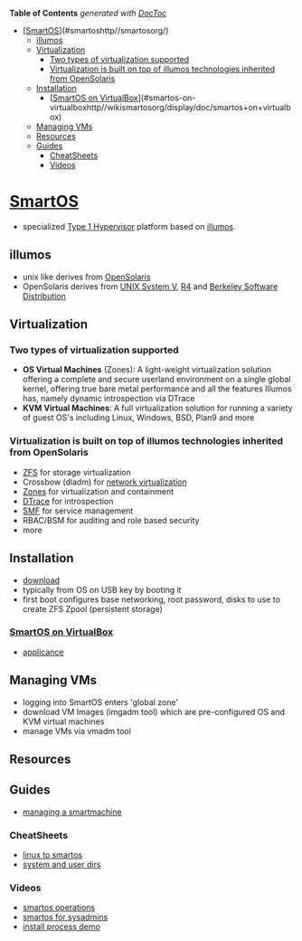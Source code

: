 **Table of Contents**  *generated with [DocToc](http://doctoc.herokuapp.com/)*

- [[SmartOS](http://smartos.org/)](#smartoshttp//smartosorg/)
	- [illumos](#illumos)
	- [Virtualization](#virtualization)
		- [Two types of virtualization supported](#two-types-of-virtualization-supported)
		- [Virtualization is built on top of illumos technologies inherited from OpenSolaris](#virtualization-is-built-on-top-of-illumos-technologies-inherited-from-opensolaris)
	- [Installation](#installation)
		- [[SmartOS on VirtualBox](http://wiki.smartos.org/display/DOC/SmartOS+on+VirtualBox)](#smartos-on-virtualboxhttp//wikismartosorg/display/doc/smartos+on+virtualbox)
	- [Managing VMs](#managing-vms)
	- [Resources](#resources)
	- [Guides](#guides)
		- [CheatSheets](#cheatsheets)
		- [Videos](#videos)

# [SmartOS](http://smartos.org/)

- specialized [Type 1 Hypervisor](http://en.wikipedia.org/wiki/Hypervisor) platform based on
  [illumos](http://en.wikipedia.org/wiki/Illumos).

## illumos

- unix like derives from [OpenSolaris](http://en.wikipedia.org/wiki/OpenSolaris)
- OpenSolaris derives from [UNIX System V](http://en.wikipedia.org/wiki/UNIX_System_V),
  [R4](http://en.wikipedia.org/wiki/SVR4) and [Berkeley Software
  Distribution](http://en.wikipedia.org/wiki/Berkeley_Software_Distribution)

## Virtualization 

### Two types of virtualization supported

- **OS Virtual Machines** (Zones): A light-weight virtualization solution offering a complete and secure userland
  environment on a single global kernel, offering true bare metal performance and all the features Illumos has, namely
  dynamic introspection via DTrace
- **KVM Virtual Machines**: A full virtualization solution for running a variety of guest OS's including Linux, Windows,
  BSD, Plan9 and more

### Virtualization is built on top of illumos technologies inherited from OpenSolaris

- [ZFS](http://wiki.smartos.org/display/DOC/ZFS) for storage virtualization
- Crossbow (dladm) for [network virtualization](http://wiki.smartos.org/display/DOC/Networking+and+Network+Virtualization)
- [Zones](http://wiki.smartos.org/display/DOC/SmartOS+Virtualization) for virtualization and containment
- [DTrace](http://wiki.smartos.org/display/DOC/DTrace) for introspection
- [SMF](http://wiki.smartos.org/display/DOC/Basic+SMF+Commands) for service management
- RBAC/BSM for auditing and role based security
- more

## Installation

- [download](http://wiki.smartos.org/display/DOC/Download+SmartOS)
- typically from OS on USB key by booting it
- first boot configures base networking, root password, disks to use to create ZFS Zpool (persistent storage)

### [SmartOS on VirtualBox](http://wiki.smartos.org/display/DOC/SmartOS+on+VirtualBox)

- [applicance](https://dl.dropbox.com/u/2265989/SmartOS/SmartOS.ova)

## Managing VMs

- logging into SmartOS enters 'global zone'
- download VM Images (imgadm tool) which are pre-configured OS and KVM virtual machines
- manage VMs via vmadm tool


## Resources

## Guides

- [managing a smartmachine](http://wiki.joyent.com/wiki/display/jpc2/Managing+a+SmartMachine)

### CheatSheets

- [linux to smartos](http://wiki.joyent.com/wiki/display/jpc2/The+Joyent+Linux-to-SmartOS+Cheat+Sheet)
- [system and user dirs](http://wiki.joyent.com/wiki/display/jpc2/Where+to+Find+Things)

### Videos

- [smartos operations](http://www.youtube.com/watch?v=96PGoXHli3Q&feature=player_embedded)
- [smartos for sysadmins](http://www.youtube.com/watch?v=dxZExLeJz2I&feature=player_embedded)
- [install process demo](https://www.youtube.com/watch?v=TIdbggrEZMY)
